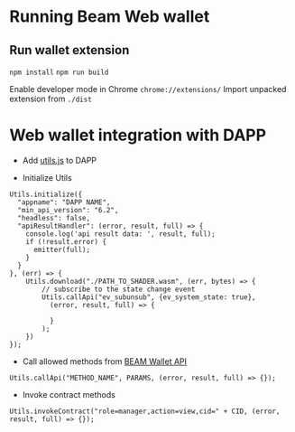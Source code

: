 # Running Beam Web wallet

## Run wallet extension

`npm install`
`npm run build`

Enable developer mode in Chrome `chrome://extensions/`
Import unpacked extension from `./dist`


# Web wallet integration with DAPP

- Add [utils.js](https://github.com/BeamMW/dapp-utils) to DAPP

- Initialize Utils

```
Utils.initialize({
  "appname": "DAPP NAME",
  "min_api_version": "6.2",
  "headless": false,
  "apiResultHandler": (error, result, full) => {
    console.log('api result data: ', result, full);
    if (!result.error) {
      emitter(full);
    }
  }
}, (err) => {
    Utils.download("./PATH_TO_SHADER.wasm", (err, bytes) => {
        // subscribe to the state change event
        Utils.callApi("ev_subunsub", {ev_system_state: true}, 
          (error, result, full) => {
          
          }
        );
    })
});
```

- Call allowed methods from [BEAM Wallet API](https://github.com/BeamMW/beam/wiki/Beam-wallet-protocol-API-v6.3)

```
Utils.callApi("METHOD_NAME", PARAMS, (error, result, full) => {});
```

- Invoke contract methods

```
Utils.invokeContract("role=manager,action=view,cid=" + CID, (error, result, full) => {});
```
